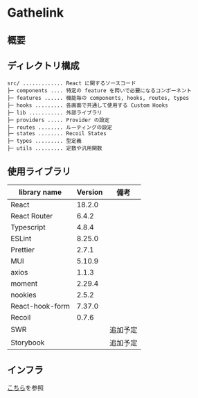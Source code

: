 # Gathelink

## 概要

## ディレクトリ構成

```
src/ ............. React に関するソースコード
├─ components .... 特定の feature を跨いで必要になるコンポーネント
├─ features ...... 機能毎の components, hooks, routes, types
├─ hooks ......... 各画面で共通して使用する Custom Hooks
├─ lib ........... 外部ライブラリ
├─ providers ..... Provider の設定
├─ routes ........ ルーティングの設定
├─ states ........ Recoil States
├─ types ......... 型定義
├─ utils ......... 定数や汎用関数
```

## 使用ライブラリ

| library name    | Version | 備考     |
| --------------- | ------- | -------- |
| React           | 18.2.0  |          |
| React Router    | 6.4.2   |          |
| Typescript      | 4.8.4   |          |
| ESLint          | 8.25.0  |          |
| Prettier        | 2.7.1   |          |
| MUI             | 5.10.9  |          |
| axios           | 1.1.3   |          |
| moment          | 2.29.4  |          |
| nookies         | 2.5.2   |          |
| React-hook-form | 7.37.0  |          |
| Recoil          | 0.7.6   |          |
| SWR             |         | 追加予定 |
| Storybook       |         | 追加予定 |

## インフラ

[こちら](https://github.com/FutaMiyazaki/gathelink-api)を参照

